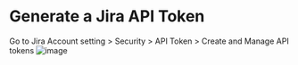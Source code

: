 
# Generate a Jira API Token
  Go to Jira Account setting > Security > API Token > Create and Manage API tokens
![image](https://github.com/user-attachments/assets/e23c7f58-348e-4a4d-ac75-2aa6e9db95a0)
